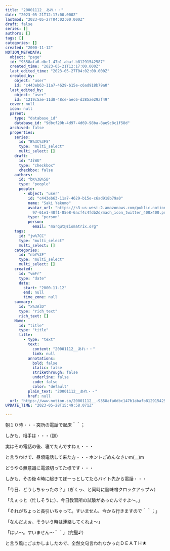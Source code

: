```yaml
---
title: "20001112__あれ・・"
date: "2023-05-21T12:17:00.000Z"
lastmod: "2023-05-27T04:02:00.000Z"
draft: false
series: []
authors: []
tags: []
categories: []
created: "2000-11-12"
NOTION_METADATA:
  object: "page"
  id: "9358afa6-dbc1-47b1-abaf-b81291542587"
  created_time: "2023-05-21T12:17:00.000Z"
  last_edited_time: "2023-05-27T04:02:00.000Z"
  created_by:
    object: "user"
    id: "c443eb63-11a7-4629-b15e-c6ad918b79a0"
  last_edited_by:
    object: "user"
    id: "1219c5ae-11d8-48ce-aec6-d385ae29af49"
  cover: null
  icon: null
  parent:
    type: "database_id"
    database_id: "9dbcf20b-4d97-4d69-98ba-8ae9c8c1f58d"
  archived: false
  properties:
    series:
      id: "B%3C%3FS"
      type: "multi_select"
      multi_select: []
    draft:
      id: "JiWU"
      type: "checkbox"
      checkbox: false
    authors:
      id: "bK%3B%5B"
      type: "people"
      people:
        - object: "user"
          id: "c443eb63-11a7-4629-b15e-c6ad918b79a0"
          name: "Saki Yakumo"
          avatar_url: "https://s3-us-west-2.amazonaws.com/public.notion-static.com/3ad1c4\
            97-61e1-48f1-85e8-6acf4c4fdb2d/maoh_icon_twitter_400x400.png"
          type: "person"
          person:
            email: "marqut@ziomatrix.org"
    tags:
      id: "jw%7CC"
      type: "multi_select"
      multi_select: []
    categories:
      id: "nbY%3F"
      type: "multi_select"
      multi_select: []
    created:
      id: "vmFr"
      type: "date"
      date:
        start: "2000-11-12"
        end: null
        time_zone: null
    summary:
      id: "x%3AlD"
      type: "rich_text"
      rich_text: []
    Name:
      id: "title"
      type: "title"
      title:
        - type: "text"
          text:
            content: "20001112__あれ・・"
            link: null
          annotations:
            bold: false
            italic: false
            strikethrough: false
            underline: false
            code: false
            color: "default"
          plain_text: "20001112__あれ・・"
          href: null
  url: "https://www.notion.so/20001112__-9358afa6dbc147b1abafb81291542587"
UPDATE_TIME: "2023-05-28T15:49:58.071Z"

---
```

<link rel="stylesheet" href="https://cdn.jsdelivr.net/npm/katex@0.16.2/dist/katex.min.css" integrity="sha384-bYdxxUwYipFNohQlHt0bjN/LCpueqWz13HufFEV1SUatKs1cm4L6fFgCi1jT643X" crossorigin="anonymous">


朝１０時・・・突所の電話で起床＾＾；


しかも、相手は・・・（謎）


実はその電話の後、寝てたんですねぇ・・・


と言うわけで、昼頃電話して来た方・・・ホントごめんなさいm(__)m


どうやら無意識に電源切ってた様です・・・


しかも、その後４時に起きてぼーっとしてたらバイト先から電話・・・


「今日、どうしちゃったの？」（ぎくっ、と同時に脳味噌クロックアップｗ）


「えぇっと（忙しそうに）、今日教習所の試験があったんですよ～。」


「それがちょっと長引いちゃって。すいません、今から行きますので＾＾；」


「なんだよぉ、そういう時は連絡してくれよ～」


「はい～。すいません～＾＾」（完璧♪）


と言う風にごまかしましたので、全然文句言われなかったＤＥＡＴＨ★

